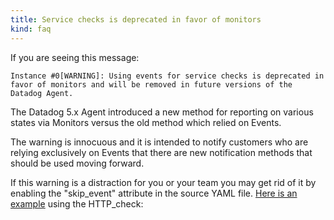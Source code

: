 ```yaml
---
title: Service checks is deprecated in favor of monitors
kind: faq
---
```


If you are seeing this message:
```
Instance #0[WARNING]: Using events for service checks is deprecated in favor of monitors and will be removed in future versions of the Datadog Agent.
```

The Datadog 5.x Agent introduced a new method for reporting on various states via Monitors versus the old method which relied on Events.

The warning is innocuous and it is intended to notify customers who are relying exclusively on Events that there are new notification methods that should be used moving forward.

If this warning is a distraction for you or your team you may get rid of it by enabling the "skip_event" attribute in the source YAML file. [Here is an example][1] using the HTTP_check:

[1]: https://github.com/DataDog/integrations-core/blob/master/http_check/datadog_checks/http_check/data/conf.yaml.example#L110-L114
